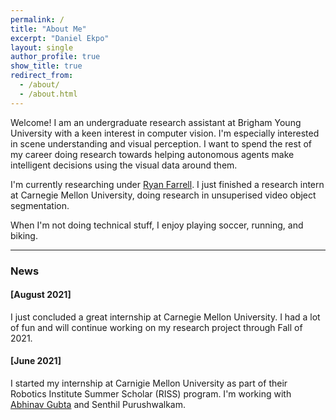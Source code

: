 ```yaml
---
permalink: /
title: "About Me"
excerpt: "Daniel Ekpo"
layout: single
author_profile: true
show_title: true
redirect_from: 
  - /about/
  - /about.html
---
```


Welcome! I am an undergraduate research assistant at Brigham Young University with a keen interest in computer vision. I'm especially interested in scene understanding and visual perception. I want to spend the rest of my career doing research towards helping autonomous agents make intelligent decisions using the visual data around them.

I'm currently researching under [Ryan Farrell](https://faculty.cs.byu.edu/~farrell/). I just finished a research intern at Carnegie Mellon University, doing research in unsuperised video object segmentation.

When I'm not doing technical stuff, I enjoy playing soccer, running, and biking.


---

### News

#### [August 2021]
I just concluded a great internship at Carnegie Mellon University. I had a lot of fun and will continue working on my research project through Fall of 2021.

#### [June 2021]
I started my internship at Carnigie Mellon University as part of their Robotics Institute Summer Scholar (RISS) program. I'm working with [Abhinav Gubta](https://www.ri.cmu.edu/ri-faculty/abhinav-gupta/) and Senthil Purushwalkam.
